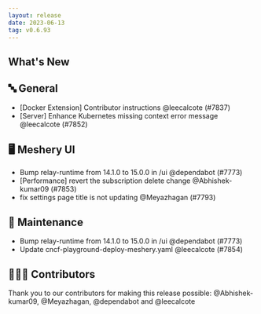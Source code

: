 ```yaml
---
layout: release
date: 2023-06-13
tag: v0.6.93
---
```


## What's New

## 🔤 General

- [Docker Extension] Contributor instructions @leecalcote (#7837)
- [Server] Enhance Kubernetes missing context error message @leecalcote (#7852)

## 🖥 Meshery UI

- Bump relay-runtime from 14.1.0 to 15.0.0 in /ui @dependabot (#7773)
- [Performance] revert the subscription delete change @Abhishek-kumar09 (#7853)
- fix settings page title is not updating @Meyazhagan (#7793)

## 🧰 Maintenance

- Bump relay-runtime from 14.1.0 to 15.0.0 in /ui @dependabot (#7773)
- Update cncf-playground-deploy-meshery.yaml @leecalcote (#7854)

## 👨🏽‍💻 Contributors

Thank you to our contributors for making this release possible:
@Abhishek-kumar09, @Meyazhagan, @dependabot and @leecalcote
